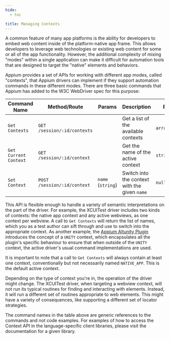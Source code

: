 ```yaml
---
hide:
  - toc

title: Managing Contexts
---
```


A common feature of many app platforms is the ability for developers to embed web content inside of
the platform-native app frame. This allows developers to leverage web technologies or existing web
content for some or all of the app functionality. However, the additional complexity of mixing
"modes" within a single application can make it difficult for automation tools that are designed to
target the "native" elements and behaviors.

Appium provides a set of APIs for working with different app modes, called "contexts", that Appium
drivers can implement if they support automation commands in these different modes. There are three
basic commands that Appium has added to the W3C WebDriver spec for this purpose:

| Command Name          | Method/Route                | Params            | Description                                   | Returns         |
|-----------------------|-----------------------------|-------------------|-----------------------------------------------|-----------------|
| `Get Contexts`        | `GET /session/:id/contexts` |                   | Get a list of the available contexts          | `array<string>` |
| `Get Current Context` | `GET /session/:id/context`  |                   | Get the name of the active context            | `string`        |
| `Set Context`         | `POST /session/:id/context` | `name` (`string`) | Switch into the context with the given `name` | `null`          |

This API is flexible enough to handle a variety of semantic interpretations on the part of the
driver. For example, the XCUITest driver includes two kinds of contexts: the native app context and
any active webviews, as one context per webview. A call to `Get Contexts` will return the list of
names, which you as a test author can sift through and use to switch into the appropriate context.
As another example, the [Appium Altunity
Plugin](https://github.com/headspinio/appium-altunity-plugin) introduces the concept of a `UNITY`
context, which encapsulates all the plugin's specific behaviour to ensure that when outside of the
`UNITY` context, the active driver's usual command implementations are used.

It is important to note that a call to `Get Contexts` will always contain at least one context,
conventionally but not necessarily named `NATIVE_APP`. This is the default active context.

Depending on the type of context you're in, the operation of the driver might change. The XCUITest
driver, when targeting a webview context, will not run its typical routines for finding and
interacting with elements. Instead, it will run a different set of routines appropriate to web
elements. This might have a variety of consequences, like supporting a different set of locator
strategies.

The command names in the table above are generic references to the commands and not code examples.
For examples of how to access the Context API in the language-specific client libraries, please
visit the documentation for a given library.
